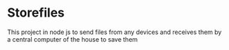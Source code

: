 # Storefiles
This project in node js to send files from any devices and receives them by a central computer of the house to save them

